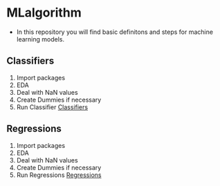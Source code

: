 # MLalgorithm
- In this repository you will find basic definitons and steps for machine learning models.
## Classifiers
1. Import packages
2. EDA
3. Deal with NaN values
4. Create Dummies if necessary
5. Run Classifier [Classifiers](https://github.com/JorgeLiako1998/MLalgorithm/blob/main/Classifiers.py)

## Regressions
1. Import packages
2. EDA
3. Deal with NaN values
4. Create Dummies if necessary
5. Run Regressions [Regressions](https://github.com/JorgeLiako1998/MLalgorithm/blob/main/Regressions.py)
